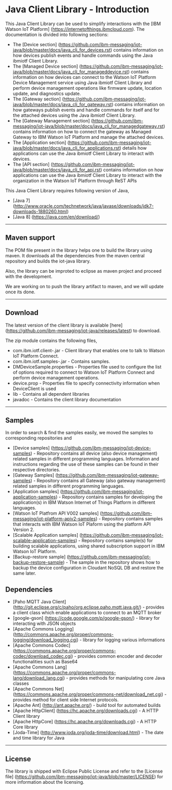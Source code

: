 Java Client Library - Introduction
============================================

This Java Client Library can be used to simplify interactions with the [IBM Watson IoT Platform] (https://internetofthings.ibmcloud.com). The documentation is divided into following sections:  

- The [Device section] (https://github.com/ibm-messaging/iot-java/blob/master/docs/java_cli_for_devices.rst) contains information on how devices publish events and handle commands using the Java ibmiotf Client Library. 
- The [Managed Device section] (https://github.com/ibm-messaging/iot-java/blob/master/docs/java_cli_for_manageddevice.rst) contains information on how devices can connect to the Watson IoT Platform Device Management service using Java ibmiotf Client Library and perform device management operations like firmware update, location update, and diagnostics update.
- The [Gateway section] (https://github.com/ibm-messaging/iot-java/blob/master/docs/java_cli_for_gateway.rst) contains information on how gateways publish events and handle commands for itself and for the attached devices using the Java ibmiotf Client Library. 
- The [Gateway Management section] (https://github.com/ibm-messaging/iot-java/blob/master/docs/java_cli_for_managedgateway.rst) contains information on how to connect the gateway as Managed Gateway to IBM Watson IoT Platform and manage the attached devices.
- The [Application section] (https://github.com/ibm-messaging/iot-java/blob/master/docs/java_cli_for_applications.rst) details how applications can use the Java ibmiotf Client Library to interact with devices.
- The [API section] (https://github.com/ibm-messaging/iot-java/blob/master/docs/java_cli_for_api.rst)  contains information on how applications can use the Java ibmiotf Client Library to interact with the organization in the Watson IoT Platform through ReST APIs

This Java Client Library requires following version of Java,

*  [Java 7] (http://www.oracle.com/technetwork/java/javase/downloads/jdk7-downloads-1880260.html)
*  [Java 8] (https://java.com/en/download/)

----

Maven support
--------------------------------------------------------------------

The POM file present in the library helps one to build the library using maven. It downloads all the dependencies from the maven central repository and builds the iot-java library.

Also, the library can be improted to eclipse as maven project and proceed with the development. 

We are working on to push the library artifact to maven, and we will update once its done.

----

Download
-------------------------------------------------------------------------------
The latest version of the client library is available [here] (https://github.com/ibm-messaging/iot-java/releases/latest) to download.

The zip module contains the following files,

* com.ibm.iotf.client-<version>.jar - Client library that enables one to talk to Watson IoT Platform Connect.
* com.ibm.iotf.samples-<version>.jar - Contains samples.
* DMDeviceSample.properties - Properties file used to configure the list of options required to connect to Watson IoT Platform Connect and perform device management operations.
* device.prop - Properties file to specify connectivity information when DeviceClient is used
* lib - Contains all dependent libraries
* javadoc - Contains the client library documentation

----

Samples
-------------------------------------------------------------------------------
In order to search & find the samples easily, we moved the samples to corresponding repositories and 

* [Device samples] (https://github.com/ibm-messaging/iot-device-samples) - Repository contains all device (also device management) related samples in different programming languages. Information and instructions regarding the use of these samples can be found in their respective directories.
* [Gateway Samples] (https://github.com/ibm-messaging/iot-gateway-samples) - Repository contains all Gateway (also gateway management) related samples in different programming languages.
* [Application samples] (https://github.com/ibm-messaging/iot-application-samples) - Repository contains samples for developing the application(s) in IBM Watson Internet of Things Platform in different languages.
* [Watson IoT Platfrom API V002 samples] (https://github.com/ibm-messaging/iot-platform-apiv2-samples) - Repository contains samples that interacts with IBM Watson IoT Plaform using the platform API Version 2.
* [Scalable Application samples] (https://github.com/ibm-messaging/iot-scalable-application-samples) - Repository contains sample(s) for building scalable applications, using shared subscription support in IBM Watson IoT Platform.
* [Backup-restore sample] (https://github.com/ibm-messaging/iot-backup-restore-sample) - The sample in the repository shows how to backup the device configuration in Cloudant NoSQL DB and restore the same later.


Dependencies
-------------------------------------------------------------------------------

-  [Paho MQTT Java Client] (http://git.eclipse.org/c/paho/org.eclipse.paho.mqtt.java.git/) - provides a client class which enable applications to connect to an MQTT broker
-  [google-gson] (https://code.google.com/p/google-gson/) - library for interacting with JSON objects
-  [Apache Commons Logging] (http://commons.apache.org/proper/commons-logging/download_logging.cgi) - library for logging various informations
-  [Apache Commons Codec] (https://commons.apache.org/proper/commons-codec/download_codec.cgi) - provides common encoder and decoder functionalities such as Base64
-  [Apache Commons Lang] (https://commons.apache.org/proper/commons-lang/download_lang.cgi) - provides methods for manipulating core Java classes
-  [Apache Commons Net] (https://commons.apache.org/proper/commons-net/download_net.cgi) - provides method for client side Internet protocols.
-  [Apache Ant] (http://ant.apache.org/) - build tool for automated builds
-  [Apache HttpClient] (https://hc.apache.org/downloads.cgi) - A HTTP Client library
-  [Apache HttpCore] (https://hc.apache.org/downloads.cgi)  - A HTTP Core library
-  [Joda-Time] (http://www.joda.org/joda-time/download.html) - The date and time library for Java 

----

License
-----------------------

The library is shipped with Eclipse Public License and refer to the [License file] (https://github.com/ibm-messaging/iot-java/blob/master/LICENSE) for more information about the licensing.
